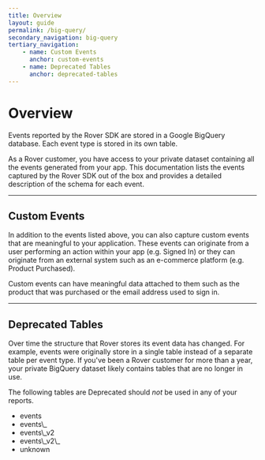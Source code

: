 ```yaml
---
title: Overview
layout: guide
permalink: /big-query/
secondary_navigation: big-query
tertiary_navigation:
    - name: Custom Events
      anchor: custom-events
    - name: Deprecated Tables
      anchor: deprecated-tables
---
```


# Overview

Events reported by the Rover SDK are stored in a Google BigQuery database. Each event type is stored in its own table.

As a Rover customer, you have access to your private dataset containing all the events generated from your app. This documentation lists the events captured by the Rover SDK out of the box and provides a detailed description of the schema for each event.

---

## Custom Events

In addition to the events listed above, you can also capture custom events that are meaningful to your application. These events can originate from a user performing an action within your app (e.g. Signed In) or they can originate from an external system such as an e-commerce platform (e.g. Product Purchased). 

Custom events can have meaningful data attached to them such as the product that was purchased or the email address used to sign in.

---

## Deprecated Tables

Over time the structure that Rover stores its event data has changed. For example, events were originally store in a single table instead of a separate table per event type. If you've been a Rover customer for more than a year, your private BigQuery dataset likely contains tables that are no longer in use. 

The following tables are <span class="deprecated">Deprecated</span> should _not_ be used in any of your reports.

<ul><li>events</li><li>events\_</li><li>events\_v2</li><li>events\_v2\_</li><li>unknown</li></ul>
